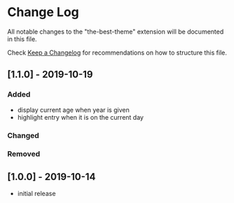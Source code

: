 # Change Log

All notable changes to the "the-best-theme" extension will be documented in this file.

Check [Keep a Changelog](http://keepachangelog.com/) for recommendations on how to structure this file.


## [1.1.0] - 2019-10-19
### Added
- display current age when year is given
- highlight entry when it is on the current day

### Changed

### Removed


## [1.0.0] - 2019-10-14
- initial release

